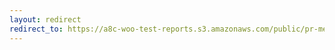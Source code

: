 ```yaml
---
layout: redirect
redirect_to: https://a8c-woo-test-reports.s3.amazonaws.com/public/pr-merge/45832/api/index.html
---
```

